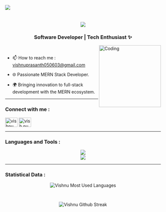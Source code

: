 [![](https://visitcount.itsvg.in/api?id=vishnu563&label=Profile%20Views&color=12&pretty=false)](https://visitcount.itsvg.in)


<h1 align="center">
    <img src="https://readme-typing-svg.herokuapp.com/?font=Righteous&size=35&center=true&vCenter=true&width=500&height=50&duration=7000&lines=Hey+👋,+I'm+Vishnuprasanth+!;" /></h1>

<h3 align="center">Software Developer | Tech Enthusiast ✨</h3>
<img align="right" alt="Coding" width="200" src="https://i.pinimg.com/originals/54/e3/7d/54e37d8074ebcde1d96c77d7b2a7f310.gif">
<br>

- 📫 How to reach me : vishnuprasanth050603@gmail.com
  
- 🌐 Passionate MERN Stack Developer.

- 🌍 Bringing innovation to full-stack development with the MERN ecosystem.

---

<h3 align="left">Connect with me :</h3>
<p align="left">
    <a href="https://www.linkedin.com/in/vishnuprasanth563/">
        <img align="center"
        src="https://raw.githubusercontent.com/rahuldkjain/github-profile-readme-generator/master/src/images/icons/Social/linked-in-alt.svg"
        alt="vishnu" height="30" width="40" /></a>
    <a href="https://instagram.com/vish.nu_56" target="blank">
        <img align="center" src="https://raw.githubusercontent.com/rahuldkjain/github-profile-readme-generator/master/src/images/icons/Social/instagram.svg" alt="vish.nu_56"         height="30" width="40" /></a>
</p>

---

<h3 align="left">Languages and Tools :</h3>
<div align="center">
    <img src="https://skillicons.dev/icons?i=react,javascript,python,html,css,nodejs,mongodb" /><br/>
    <img src="https://skillicons.dev/icons?i=expressjs,tailwindcss,java,vscode,github,git,postman" /><br>
</div>

---

<h3 align="left">Statistical Data :</h3>
<div align="center" >
<p><img align="center"
    src="https://github-readme-stats.vercel.app/api/top-langs?username=vishnu563&show_icons=true&locale=en&bg_color=0d1117&text_color=ffffff&layout=compact"
    alt="Vishnu Most Used Languages" 
    bg_color=#808080/></p><br/>
<p><img align="center" src="https://github-readme-streak-stats.herokuapp.com/?user=vishnu563&theme=dark&background=0d1117&date_format=M%20j%5B%2C%20Y%5D" alt="Vishnu Github Streak" /></p>
</div>

